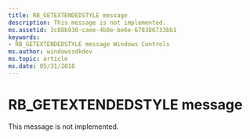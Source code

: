 ```yaml
---
title: RB_GETEXTENDEDSTYLE message
description: This message is not implemented.
ms.assetid: 3c08b930-caee-4b8e-be6e-678386733bb1
keywords:
- RB_GETEXTENDEDSTYLE message Windows Controls
ms.author: windowssdkdev
ms.topic: article
ms.date: 05/31/2018
---
```


# RB\_GETEXTENDEDSTYLE message

This message is not implemented.

 

 




